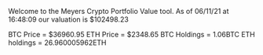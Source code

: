 Welcome to the Meyers Crypto Portfolio Value tool. 
As of 06/11/21 at 16:48:09 our valuation is $102498.23 

BTC Price = $36960.95
 ETH Price = $2348.65
BTC Holdings = 1.06BTC
 ETH holdings = 26.960005962ETH 
